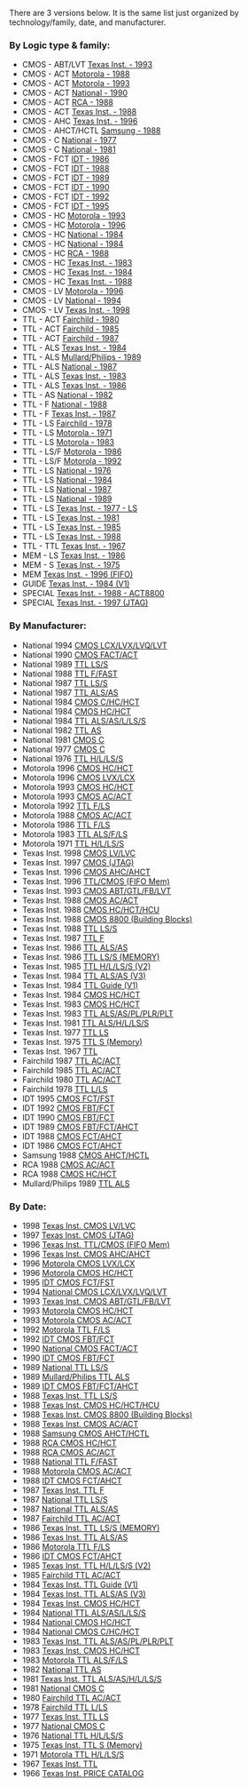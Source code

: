 There are 3 versions below. It is the same list just organized by technology/family, date, and manufacturer.

### By Logic type & family:

* CMOS -  ABT/LVT [Texas Inst. - 1993](https://archive.org/details/bitsavers_tidataBook_80793740)
* CMOS -  ACT [Motorola - 1988](https://archive.org/details/bitsavers_motoroladaFACTData_13491338)
* CMOS -  ACT [Motorola - 1993](https://archive.org/details/bitsavers_motoroladaFACTData_21910108)
* CMOS -  ACT [National - 1990](https://archive.org/details/bitsavers_nationaldaFACTDatabook_39311242)
* CMOS -  ACT [RCA - 1988](https://archive.org/details/RcaAdvancedCmosLogicIcs74ac-74act)
* CMOS -  ACT [Texas Inst. - 1988](https://archive.org/details/bitsavers_tidataBookLogicDataBook_17098729)
* CMOS -  AHC [Texas Inst. - 1996](https://archive.org/details/bitsavers_tidataBookDataBook_20660627)
* CMOS -  AHCT/HCTL [Samsung - 1988](https://archive.org/details/bitsavers_samsungdatghPerformanceCMOSLogicDataBook_50512171)
* CMOS -  C [National - 1977](https://archive.org/details/bitsavers_nationaldaCMOSDatabook_23595721)
* CMOS -  C [National - 1981](https://archive.org/details/bitsavers_nationaldaMOSDatabook_53862962)
* CMOS -  FCT [IDT - 1986](https://archive.org/details/bitsavers_idtdataBoomanceCMOSDataBook_52220630)
* CMOS -  FCT [IDT - 1988](https://archive.org/details/bitsavers_idtdataBoomanceCMOSDataBook_75145759)
* CMOS -  FCT [IDT - 1989](https://archive.org/details/bitsavers_idtdataBoomanceCMOSDataBook_66222191)
* CMOS -  FCT [IDT - 1990](https://archive.org/details/bitsavers_idtdataBooook_39008706)
* CMOS -  FCT [IDT - 1992](https://archive.org/details/bitsavers_idtdataBoomanceLogicDataBook_30424183)
* CMOS -  FCT [IDT - 1995](https://archive.org/details/bitsavers_idtdataBoomanceLogicDataBook_51362967)
* CMOS -  HC [Motorola - 1993](https://archive.org/details/bitsavers_motoroladaHighSpeedCMOSData_31324775)
* CMOS -  HC [Motorola - 1996](https://archive.org/details/bitsavers_motoroladaHighSpeedCMOSData_40597139)
* CMOS -  HC [National - 1984](https://archive.org/details/bitsavers_nationaldaLogicDatabookVolume1_95500749)
* CMOS -  HC [National - 1984](https://archive.org/details/bitsavers_nationaldabook_62929057)
* CMOS -  HC [RCA - 1988](https://archive.org/details/bitsavers_rcadataBooMOS_35821859)
* CMOS -  HC [Texas Inst. - 1983](https://archive.org/details/bitsavers_tidataBookSLogicDataBook_9649622)
* CMOS -  HC [Texas Inst. - 1984](https://archive.org/details/bitsavers_tidataBookogicDataBook_23574286 )
* CMOS -  HC [Texas Inst. - 1988](https://archive.org/details/bitsavers_tidataBookSLogicDataBook_45157566)
* CMOS -  LV [Motorola - 1996](https://archive.org/details/bitsavers_motoroladaLCXData_15213213)
* CMOS -  LV [National - 1994](https://archive.org/details/bitsavers_nationaldaCROSSVOLTLowVoltageLogicSeriesDatabook_18426235)
* CMOS -  LV [Texas Inst. - 1998](https://archive.org/details/texasinstruments_scbd152b)
* TTL -  ACT [Fairchild - 1980](https://archive.org/details/bitsavers_fairchilddldFASTDataBook_10052460)
* TTL -  ACT [Fairchild - 1985](https://archive.org/details/bitsavers_fairchilddldFACTLogicDataBook_6143977)
* TTL -  ACT [Fairchild - 1987](https://archive.org/details/bitsavers_fairchilddldFACTLogicDataBook_27153725)
* TTL -  ALS [Texas Inst. - 1984](https://archive.org/details/bitsavers_tidataBookVol3_25840031)
* TTL -  ALS [Mullard/Philips - 1989](https://archive.org/details/MullardPhilipsTechnicalHandbookBook4PartIc05IntegratedCircuits)
* TTL -  ALS [National - 1987](https://archive.org/details/bitsavers_nationaldaicDatabook_22808448)
* TTL -  ALS [Texas Inst. - 1983](https://archive.org/details/bitsavers_tidataBookuitsDataBook_32771470)
* TTL -  ALS [Texas Inst. - 1986](https://archive.org/details/bitsavers_tidataBook_28346484)
* TTL -  AS [National - 1982](https://archive.org/details/bitsavers_nationaldaAdvancedSchottkyDatabook_8220369)
* TTL -  F [National - 1988](https://archive.org/details/bitsavers_nationaldaFASTDatabook_31226275)
* TTL -  F [Texas Inst. - 1987](https://archive.org/details/bitsavers_tidataBook_9141038)
* TTL -  LS [Fairchild - 1978](https://archive.org/details/bitsavers_fairchilddldTTLDataBook_39509923)
* TTL -  LS [Motorola - 1971](https://archive.org/details/bitsavers_motoroladaTTLIntegratedCircuitsDataBook_38442857)
* TTL -  LS [Motorola - 1983](https://archive.org/details/bitsavers_motoroladaSchottkyTTLData_33878952)
* TTL -  LS/F [Motorola - 1986](https://archive.org/details/bitsavers_motoroladaFASTandLSTTL_28927242 )
* TTL -  LS/F [Motorola - 1992](https://archive.org/details/bitsavers_motoroladaFASTandLSTTLData_35934218)
* TTL -  LS [National - 1976](https://archive.org/details/bitsavers_nationaldaTTLDatabook_40452765)
* TTL -  LS [National - 1984](https://archive.org/details/bitsavers_nationaldaLogicDatabookVolume2_96193578)
* TTL -  LS [National - 1987](https://archive.org/details/bitsavers_nationaldaLSSTTLLogicDatabook_28866708)
* TTL -  LS [National - 1989](https://archive.org/details/bitsavers_nationaldaLSSTTLLogicDatabook_58754412)
* TTL -  LS [Texas Inst. - 1977 -  LS](https://archive.org/details/bitsavers_tidataBookeTTLDataBook2ndEd_2627593)
* TTL -  LS [Texas Inst. - 1981](https://archive.org/details/bitsavers_tidataBookForDesignEngineers2ed_29954976)
* TTL -  LS [Texas Inst. - 1985](https://archive.org/details/bitsavers_tidataBookVol2_45945352 )
* TTL -  LS [Texas Inst. - 1988](https://archive.org/details/bitsavers_tidataBookogicDataBook_62749707)
* TTL - TTL [Texas Inst. - 1967](https://archive.org/details/bitsavers_tidataBookts196768_16942634)
* MEM - LS [Texas Inst. - 1986](https://archive.org/details/bitsavers_tidataBookVol4_14886851)
* MEM - S [Texas Inst. - 1975](https://archive.org/details/bitsavers_tidataBookorMemoryDataBook_9924035)
* MEM [Texas Inst. - 1996 (FIFO)](https://archive.org/details/bitsavers_tidataBookeFIFOMemoriesDatabook_63352841)
* GUIDE [Texas Inst. - 1984 (V1)](https://archive.org/details/bitsavers_tidataBookVol1_11973959)
* SPECIAL [Texas Inst. - 1988 -  ACT8800](https://archive.org/details/bitsavers_tidataBookamily32BitCMOSProcessorBuildingBlocksDat_39357329)
* SPECIAL [Texas Inst. - 1997 (JTAG)](https://archive.org/details/bitsavers_tidataBookLogicDataBook_44713328)

### By Manufacturer:

* National 1994 [CMOS LCX/LVX/LVQ/LVT](https://archive.org/details/bitsavers_nationaldaCROSSVOLTLowVoltageLogicSeriesDatabook_18426235)
* National 1990 [CMOS FACT/ACT](https://archive.org/details/bitsavers_nationaldaFACTDatabook_39311242)
* National 1989 [TTL LS/S](https://archive.org/details/bitsavers_nationaldaLSSTTLLogicDatabook_58754412)
* National 1988 [TTL F/FAST](https://archive.org/details/bitsavers_nationaldaFASTDatabook_31226275)
* National 1987 [TTL LS/S](https://archive.org/details/bitsavers_nationaldaLSSTTLLogicDatabook_28866708)
* National 1987 [TTL ALS/AS](https://archive.org/details/bitsavers_nationaldaicDatabook_22808448)
* National 1984 [CMOS C/HC/HCT](https://archive.org/details/bitsavers_nationaldaLogicDatabookVolume1_95500749)
* National 1984 [CMOS HC/HCT](https://archive.org/details/bitsavers_nationaldabook_62929057)
* National 1984 [TTL ALS/AS/L/LS/S](https://archive.org/details/bitsavers_nationaldaLogicDatabookVolume2_96193578)
* National 1982 [TTL AS](https://archive.org/details/bitsavers_nationaldaAdvancedSchottkyDatabook_8220369)
* National 1981 [CMOS C](https://archive.org/details/bitsavers_nationaldaMOSDatabook_53862962)
* National 1977 [CMOS C](https://archive.org/details/bitsavers_nationaldaCMOSDatabook_23595721)
* National 1976 [TTL H/L/LS/S](https://archive.org/details/bitsavers_nationaldaTTLDatabook_40452765)
* Motorola 1996 [CMOS HC/HCT](https://archive.org/details/bitsavers_motoroladaHighSpeedCMOSData_40597139)
* Motorola 1996 [CMOS LVX/LCX](https://archive.org/details/bitsavers_motoroladaLCXData_15213213)
* Motorola 1993 [CMOS HC/HCT](https://archive.org/details/bitsavers_motoroladaHighSpeedCMOSData_31324775)
* Motorola 1993 [CMOS AC/ACT](https://archive.org/details/bitsavers_motoroladaFACTData_21910108)
* Motorola 1992 [TTL F/LS](https://archive.org/details/bitsavers_motoroladaFASTandLSTTLData_35934218)
* Motorola 1988 [CMOS AC/ACT](https://archive.org/details/bitsavers_motoroladaFACTData_13491338)
* Motorola 1986 [TTL F/LS](https://archive.org/details/bitsavers_motoroladaFASTandLSTTL_28927242 )
* Motorola 1983 [TTL ALS/F/LS](https://archive.org/details/bitsavers_motoroladaSchottkyTTLData_33878952)
* Motorola 1971 [TTL H/L/LS/S](https://archive.org/details/bitsavers_motoroladaTTLIntegratedCircuitsDataBook_38442857)
* Texas Inst. 1998 [CMOS LV/LVC](https://archive.org/details/texasinstruments_scbd152b)
* Texas Inst. 1997 [CMOS (JTAG)](https://archive.org/details/bitsavers_tidataBookLogicDataBook_44713328)
* Texas Inst. 1996 [CMOS AHC/AHCT](https://archive.org/details/bitsavers_tidataBookDataBook_20660627)
* Texas Inst. 1996 [TTL/CMOS (FIFO Mem)](https://archive.org/details/bitsavers_tidataBookeFIFOMemoriesDatabook_63352841)
* Texas Inst. 1993 [CMOS ABT/GTL/FB/LVT](https://archive.org/details/bitsavers_tidataBook_80793740)
* Texas Inst. 1988 [CMOS AC/ACT](https://archive.org/details/bitsavers_tidataBookLogicDataBook_17098729)
* Texas Inst. 1988 [CMOS HC/HCT/HCU](https://archive.org/details/bitsavers_tidataBookSLogicDataBook_45157566)
* Texas Inst. 1988 [CMOS 8800 (Building Blocks)](https://archive.org/details/bitsavers_tidataBookamily32BitCMOSProcessorBuildingBlocksDat_39357329)
* Texas Inst. 1988 [TTL LS/S](https://archive.org/details/bitsavers_tidataBookogicDataBook_62749707)
* Texas Inst. 1987 [TTL F](https://archive.org/details/bitsavers_tidataBook_9141038)
* Texas Inst. 1986 [TTL ALS/AS](https://archive.org/details/bitsavers_tidataBook_28346484)
* Texas Inst. 1986 [TTL LS/S (MEMORY)](https://archive.org/details/bitsavers_tidataBookVol4_14886851)
* Texas Inst. 1985 [TTL H/L/LS/S (V2)](https://archive.org/details/bitsavers_tidataBookVol2_45945352 )
* Texas Inst. 1984 [TTL ALS/AS (V3)](https://archive.org/details/bitsavers_tidataBookVol3_25840031)
* Texas Inst. 1984 [TTL Guide (V1)](https://archive.org/details/bitsavers_tidataBookVol1_11973959)
* Texas Inst. 1984 [CMOS HC/HCT](https://archive.org/details/bitsavers_tidataBookogicDataBook_23574286 )
* Texas Inst. 1983 [CMOS HC/HCT](https://archive.org/details/bitsavers_tidataBookSLogicDataBook_9649622)
* Texas Inst. 1983 [TTL ALS/AS/PL/PLR/PLT](https://archive.org/details/bitsavers_tidataBookuitsDataBook_32771470)
* Texas Inst. 1981 [TTL ALS/H/L/LS/S](https://archive.org/details/bitsavers_tidataBookForDesignEngineers2ed_29954976)
* Texas Inst. 1977 [TTL LS](https://archive.org/details/bitsavers_tidataBookeTTLDataBook2ndEd_2627593)
* Texas Inst. 1975 [TTL S (Memory)](https://archive.org/details/bitsavers_tidataBookorMemoryDataBook_9924035)
* Texas Inst. 1967 [TTL](https://archive.org/details/bitsavers_tidataBookts196768_16942634)
* Fairchild 1987 [TTL AC/ACT](https://archive.org/details/bitsavers_fairchilddldFACTLogicDataBook_27153725)
* Fairchild 1985 [TTL AC/ACT](https://archive.org/details/bitsavers_fairchilddldFACTLogicDataBook_6143977)
* Fairchild 1980 [TTL AC/ACT](https://archive.org/details/bitsavers_fairchilddldFASTDataBook_10052460)
* Fairchild 1978 [TTL L/LS](https://archive.org/details/bitsavers_fairchilddldTTLDataBook_39509923)
* IDT 1995 [CMOS FCT/FST](https://archive.org/details/bitsavers_idtdataBoomanceLogicDataBook_51362967)
* IDT 1992 [CMOS FBT/FCT](https://archive.org/details/bitsavers_idtdataBoomanceLogicDataBook_30424183)
* IDT 1990 [CMOS FBT/FCT](https://archive.org/details/bitsavers_idtdataBooook_39008706)
* IDT 1989 [CMOS FBT/FCT/AHCT](https://archive.org/details/bitsavers_idtdataBoomanceCMOSDataBook_66222191)
* IDT 1988 [CMOS FCT/AHCT](https://archive.org/details/bitsavers_idtdataBoomanceCMOSDataBook_75145759)
* IDT 1986 [CMOS FCT/AHCT](https://archive.org/details/bitsavers_idtdataBoomanceCMOSDataBook_52220630)
* Samsung 1988 [CMOS AHCT/HCTL](https://archive.org/details/bitsavers_samsungdatghPerformanceCMOSLogicDataBook_50512171)
* RCA 1988 [CMOS AC/ACT](https://archive.org/details/RcaAdvancedCmosLogicIcs74ac-74act)
* RCA 1988 [CMOS HC/HCT](https://archive.org/details/bitsavers_rcadataBooMOS_35821859)
* Mullard/Philips 1989 [TTL ALS](https://archive.org/details/MullardPhilipsTechnicalHandbookBook4PartIc05IntegratedCircuits)

### By Date:

* 1998 [Texas Inst. CMOS LV/LVC](https://archive.org/details/texasinstruments_scbd152b)
* 1997 [Texas Inst. CMOS (JTAG)](https://archive.org/details/bitsavers_tidataBookLogicDataBook_44713328)
* 1996 [Texas Inst. TTL/CMOS (FIFO Mem)](https://archive.org/details/bitsavers_tidataBookeFIFOMemoriesDatabook_63352841)
* 1996 [Texas Inst. CMOS AHC/AHCT](https://archive.org/details/bitsavers_tidataBookDataBook_20660627)
* 1996 [Motorola CMOS LVX/LCX](https://archive.org/details/bitsavers_motoroladaLCXData_15213213)
* 1996 [Motorola CMOS HC/HCT](https://archive.org/details/bitsavers_motoroladaHighSpeedCMOSData_40597139)
* 1995 [IDT CMOS FCT/FST](https://archive.org/details/bitsavers_idtdataBoomanceLogicDataBook_51362967)
* 1994 [National CMOS LCX/LVX/LVQ/LVT](https://archive.org/details/bitsavers_nationaldaCROSSVOLTLowVoltageLogicSeriesDatabook_18426235)
* 1993 [Texas Inst. CMOS ABT/GTL/FB/LVT](https://archive.org/details/bitsavers_tidataBook_80793740)
* 1993 [Motorola CMOS HC/HCT](https://archive.org/details/bitsavers_motoroladaHighSpeedCMOSData_31324775)
* 1993 [Motorola CMOS AC/ACT](https://archive.org/details/bitsavers_motoroladaFACTData_21910108)
* 1992 [Motorola TTL F/LS](https://archive.org/details/bitsavers_motoroladaFASTandLSTTLData_35934218)
* 1992 [IDT CMOS FBT/FCT](https://archive.org/details/bitsavers_idtdataBoomanceLogicDataBook_30424183)
* 1990 [National CMOS FACT/ACT](https://archive.org/details/bitsavers_nationaldaFACTDatabook_39311242)
* 1990 [IDT CMOS FBT/FCT](https://archive.org/details/bitsavers_idtdataBooook_39008706)
* 1989 [National TTL LS/S](https://archive.org/details/bitsavers_nationaldaLSSTTLLogicDatabook_58754412)
* 1989 [Mullard/Philips TTL ALS](https://archive.org/details/MullardPhilipsTechnicalHandbookBook4PartIc05IntegratedCircuits)
* 1989 [IDT CMOS FBT/FCT/AHCT](https://archive.org/details/bitsavers_idtdataBoomanceCMOSDataBook_66222191)
* 1988 [Texas Inst. TTL LS/S](https://archive.org/details/bitsavers_tidataBookogicDataBook_62749707)
* 1988 [Texas Inst. CMOS HC/HCT/HCU](https://archive.org/details/bitsavers_tidataBookSLogicDataBook_45157566)
* 1988 [Texas Inst. CMOS 8800 (Building Blocks)](https://archive.org/details/bitsavers_tidataBookamily32BitCMOSProcessorBuildingBlocksDat_39357329)
* 1988 [Texas Inst. CMOS AC/ACT](https://archive.org/details/bitsavers_tidataBookLogicDataBook_17098729)
* 1988 [Samsung CMOS AHCT/HCTL](https://archive.org/details/bitsavers_samsungdatghPerformanceCMOSLogicDataBook_50512171)
* 1988 [RCA CMOS HC/HCT](https://archive.org/details/bitsavers_rcadataBooMOS_35821859)
* 1988 [RCA CMOS AC/ACT](https://archive.org/details/RcaAdvancedCmosLogicIcs74ac-74act)
* 1988 [National TTL F/FAST](https://archive.org/details/bitsavers_nationaldaFASTDatabook_31226275)
* 1988 [Motorola CMOS AC/ACT](https://archive.org/details/bitsavers_motoroladaFACTData_13491338)
* 1988 [IDT CMOS FCT/AHCT](https://archive.org/details/bitsavers_idtdataBoomanceCMOSDataBook_75145759)
* 1987 [Texas Inst. TTL F](https://archive.org/details/bitsavers_tidataBook_9141038)
* 1987 [National TTL LS/S](https://archive.org/details/bitsavers_nationaldaLSSTTLLogicDatabook_28866708)
* 1987 [National TTL ALS/AS](https://archive.org/details/bitsavers_nationaldaicDatabook_22808448)
* 1987 [Fairchild TTL AC/ACT](https://archive.org/details/bitsavers_fairchilddldFACTLogicDataBook_27153725)
* 1986 [Texas Inst. TTL LS/S (MEMORY)](https://archive.org/details/bitsavers_tidataBookVol4_14886851)
* 1986 [Texas Inst. TTL ALS/AS](https://archive.org/details/bitsavers_tidataBook_28346484)
* 1986 [Motorola TTL F/LS](https://archive.org/details/bitsavers_motoroladaFASTandLSTTL_28927242 )
* 1986 [IDT CMOS FCT/AHCT](https://archive.org/details/bitsavers_idtdataBoomanceCMOSDataBook_52220630)
* 1985 [Texas Inst. TTL H/L/LS/S (V2)](https://archive.org/details/bitsavers_tidataBookVol2_45945352 )
* 1985 [Fairchild TTL AC/ACT](https://archive.org/details/bitsavers_fairchilddldFACTLogicDataBook_6143977)
* 1984 [Texas Inst. TTL Guide (V1)](https://archive.org/details/bitsavers_tidataBookVol1_11973959)
* 1984 [Texas Inst. TTL ALS/AS (V3)](https://archive.org/details/bitsavers_tidataBookVol3_25840031)
* 1984 [Texas Inst. CMOS HC/HCT](https://archive.org/details/bitsavers_tidataBookogicDataBook_23574286 )
* 1984 [National TTL ALS/AS/L/LS/S](https://archive.org/details/bitsavers_nationaldaLogicDatabookVolume2_96193578)
* 1984 [National CMOS HC/HCT](https://archive.org/details/bitsavers_nationaldabook_62929057)
* 1984 [National CMOS C/HC/HCT](https://archive.org/details/bitsavers_nationaldaLogicDatabookVolume1_95500749)
* 1983 [Texas Inst. TTL ALS/AS/PL/PLR/PLT](https://archive.org/details/bitsavers_tidataBookuitsDataBook_32771470)
* 1983 [Texas Inst. CMOS HC/HCT](https://archive.org/details/bitsavers_tidataBookSLogicDataBook_9649622)
* 1983 [Motorola TTL ALS/F/LS](https://archive.org/details/bitsavers_motoroladaSchottkyTTLData_33878952)
* 1982 [National TTL AS](https://archive.org/details/bitsavers_nationaldaAdvancedSchottkyDatabook_8220369)
* 1981 [Texas Inst. TTL ALS/AS/H/L/LS/S](https://archive.org/details/bitsavers_tidataBookForDesignEngineers2ed_29954976)
* 1981 [National CMOS C](https://archive.org/details/bitsavers_nationaldaMOSDatabook_53862962)
* 1980 [Fairchild TTL AC/ACT](https://archive.org/details/bitsavers_fairchilddldFASTDataBook_10052460)
* 1978 [Fairchild TTL L/LS](https://archive.org/details/bitsavers_fairchilddldTTLDataBook_39509923)
* 1977 [Texas Inst. TTL LS](https://archive.org/details/bitsavers_tidataBookeTTLDataBook2ndEd_2627593)
* 1977 [National CMOS C](https://archive.org/details/bitsavers_nationaldaCMOSDatabook_23595721)
* 1976 [National TTL H/L/LS/S](https://archive.org/details/bitsavers_nationaldaTTLDatabook_40452765)
* 1975 [Texas Inst. TTL S (Memory)](https://archive.org/details/bitsavers_tidataBookorMemoryDataBook_9924035)
* 1971 [Motorola TTL H/L/LS/S](https://archive.org/details/bitsavers_motoroladaTTLIntegratedCircuitsDataBook_38442857)
* 1967 [Texas Inst. TTL](https://archive.org/details/bitsavers_tidataBookts196768_16942634)
* 1966 [Texas Inst. PRICE CATALOG](https://archive.org/details/bitsavers_tipriceLisiceListMay66_2257944)

